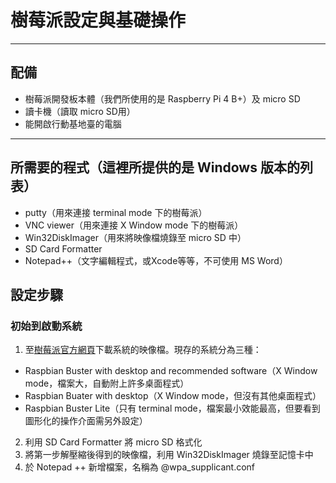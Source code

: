 # 樹莓派設定與基礎操作
---
## 配備
* 樹莓派開發板本體（我們所使用的是 Raspberry Pi 4 B+）及 micro SD
* 讀卡機（讀取 micro SD用）
* 能開啟行動基地臺的電腦
---
## 所需要的程式（這裡所提供的是 Windows 版本的列表）
* putty（用來連接 terminal mode 下的樹莓派）
* VNC viewer（用來連接 X Window mode 下的樹莓派）
* Win32DiskImager（用來將映像檔燒錄至 micro SD 中）
* SD Card Formatter
* Notepad++（文字編輯程式，或Xcode等等，不可使用 MS Word）

## 設定步驟

### 初始到啟動系統
1. 至[樹莓派官方網頁](https://www.raspberrypi.org/downloads/raspbian/)下載系統的映像檔。現存的系統分為三種：
  + Raspbian Buster with desktop and recommended software（X Window mode，檔案大，自動附上許多桌面程式）
  + Raspbian Buater with desktop（X Window mode，但沒有其他桌面程式）
  + Raspbian Buster Lite（只有 terminal mode，檔案最小效能最高，但要看到圖形化的操作介面需另外設定）
2. 利用 SD Card Formatter 將 micro SD 格式化
3. 將第一步解壓縮後得到的映像檔，利用 Win32DiskImager 燒錄至記憶卡中
4. 於 Notepad ++ 新增檔案，名稱為 @wpa_supplicant.conf
